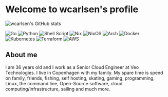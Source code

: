 # Welcome to wcarlsen's profile

<!-- Github stats -->
![wcarlsen's GitHub stats](https://github-readme-stats.vercel.app/api?username=wcarlsen&theme=synthwave&show_icons=true)

<!-- Badges -->
![Go](https://img.shields.io/badge/go-%2300ADD8.svg?style=for-the-badge&logo=go&logoColor=white)
![Python](https://img.shields.io/badge/python-3670A0?style=for-the-badge&logo=python&logoColor=ffdd54)
![Shell Script](https://img.shields.io/badge/shell_script-%23121011.svg?style=for-the-badge&logo=gnu-bash&logoColor=white)
![Nix](https://img.shields.io/badge/NIX-5277C3.svg?style=for-the-badge&logo=NixOS&logoColor=white)
![NixOS](https://img.shields.io/badge/NIXOS-5277C3.svg?style=for-the-badge&logo=NixOS&logoColor=white)
![Arch](https://img.shields.io/badge/Arch%20Linux-1793D1?logo=arch-linux&logoColor=fff&style=for-the-badge)
![Docker](https://img.shields.io/badge/docker-%230db7ed.svg?style=for-the-badge&logo=docker&logoColor=white)
![Kubernetes](https://img.shields.io/badge/kubernetes-%23326ce5.svg?style=for-the-badge&logo=kubernetes&logoColor=white)
![Terraform](https://img.shields.io/badge/terraform-%235835CC.svg?style=for-the-badge&logo=terraform&logoColor=white)
![AWS](https://img.shields.io/badge/AWS-%23FF9900.svg?style=for-the-badge&logo=amazon-aws&logoColor=white)

## About me

I am 36 years old and I work as a Senior Cloud Engineer at Veo Technologies. I live in Copenhagen with my family. My spare time is spend on family, friends, fishing, self hosting, skating, gaming, programming, Linux, the command line, Open-Source software, cloud computing/infrastructure, sailing and much more.
